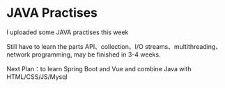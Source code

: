 # JAVA Practises 
I uploaded some JAVA practises this week

Still have to learn the parts API、collection、I/O streams、multithreading、network programming, may be finished in 3-4 weeks.

Next Plan：to learn Spring Boot and Vue and combine Java with HTML/CSS/JS/Mysql
